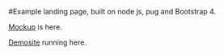 #Example landing page, built on node js, pug and Bootstrap 4. 

[Mockup](https://freebiesupply.com/free-psd-websites/landing-page-mockup-by-ivan-vanin/) is here.

[Demosite](http://samplelanding.ml/) running here.
